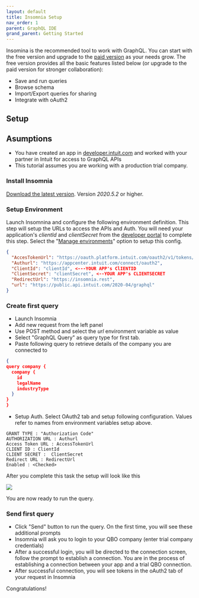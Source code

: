 ```yaml
---
layout: default
title: Insomnia Setup
nav_order: 1
parent: GraphQL IDE
grand_parent: Getting Started
---
```


Insomina is the recommended tool to work with GraphQL.  You can start with the free version and upgrade to the [paid version](https://insomnia.rest/pricing/) as your needs grow. The free version provides all the basic features listed below (or upgrade to the paid version for stronger collaboration):
* Save and run queries
* Browse schema 
* Import/Export queries for sharing
* Integrate with oAuth2

## Setup

## Asumptions

* You have created an app in [developer.intuit.com](https://developer.intuit.com) and worked with your partner in Intuit for access to GraphQL APIs
* This tutorial assumes you are working with a production trial company.

### Install Insomnia
[Download the latest version](https://insomnia.rest/download/). Version *2020.5.2* or higher.

### Setup Environment
Launch Insomnina and configure the following environment definition. This step will setup the URLs to access the APIs and Auth. You will need your application's *clientId* and *clientSecret* from the [developer portal](https://developer.intuit.com/app/developer/qbo/docs/build-your-first-app) to complete this step. Select the "[Manage environments](https://support.insomnia.rest/article/18-environment-variables)" option to setup this config.

```json
{
  "AccesTokenUrl": "https://oauth.platform.intuit.com/oauth2/v1/tokens/bearer",
  "Authurl": "https://appcenter.intuit.com/connect/oauth2",
  "ClientId": "clientId", <---YOUR APP's ClIENTID
  "ClientSecret": "clientSecret", <--YOUR APP's CLIENTSECRET
  "RedirectUrl": "https://insomnia.rest",
  "url": "https://public.api.intuit.com/2020-04/graphql"
}
```

### Create first query
* Launch Insomnia
* Add new request from the left panel
* Use POST method and select the *url* environment variable as value
* Select "GraphQL Query" as query type for first tab.
* Paste following query to retrieve details of the company you are connected to
```json
{
query company {
  company {
    id
    legalName
    industryType	
  }
}
}
```
* Setup Auth. Select OAuth2 tab and setup following configuration.  Values refer to names from environment variables setup above.
```
GRANT TYPE : "Authorization Code"
AUTHORIZATION URL : Authurl
Access Token URL : AccessTokenUrl
CLIENT ID : ClientId
CLIENT SECRET :  ClientSecret
Redirect URL : RedirectUrl
Enabled : <Checked> 
```
After you complete this task the setup will look like this 

![](/intuit-api-docs/assets/images/oauth2.png)

You are now ready to run the query.

### Send first query

* Click "Send" button to run the query. On the first time, you will see these additional prompts
* Insomnia will ask you to login to your QBO company (enter trial company credentials)
* After a successful login, you will be directed to the connection screen, follow the prompt to establish a connection. You are in the process of establishing a connection between your app and a trial QBO connection.
* After successful connection, you will see tokens in the oAuth2 tab of your request in Insomnia

Congratulations!
